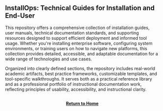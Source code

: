 ## InstallOps: Technical Guides for Installation and End-User

This repository offers a comprehensive collection of installation guides, user manuals, technical documentation standards, and supporting resources designed to support efficient deployment and informed tool usage. Whether you're installing enterprise software, configuring system environments, or training users on how to navigate new platforms, this collection provides detailed, accessible, and adaptable documentation for a wide range of technologies and use cases.

Organized into clearly defined sections, the repository includes real-world academic artifacts, best practice frameworks, customizable templates, and tool-specific walkthroughs. It serves both as a practical reference library and as a professional portfolio of instructional documentation work, reflecting principles of usability, accessibility, and instructional clarity.

<h2></h2>
<p align="center">
  <a href="https://github.com/rlangc"><b>Return to Home</b></a>
